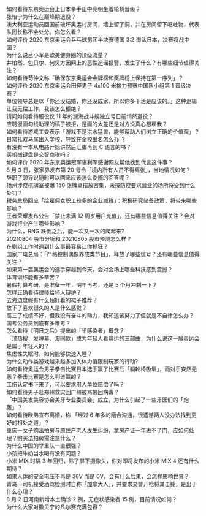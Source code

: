 如何看待东京奥运会上日本拳手田中亮明坐着轮椅晋级？  
张怡宁为什么在巅峰期退役？  
澳大利亚运动员回国前破坏奥运村房间，墙上留了洞，并在房间留下呕吐物，代表队团长称不会处分。你怎么看？  
如何评价 2020 东京奥运会乒乓球男团半决赛德国 3:2 淘汰日本，决赛将战中国？  
为什么说吕小军是欧美健身圈的顶级流量？  
井柏然、包贝尔、何炅方因网上的恶性造谣报警，发生了什么？有哪些细节值得关注？  
如何看待苟仲文称「确保东京奥运会金牌榜和奖牌榜上保持在第一序列」？  
如何评价 2020 东京奥运会田径男子 4x100 米接力预赛中国队小组第 1 晋级决赛？  
单位领导总是以「你还没结婚，你还没成家，所以你多干活是应该的。」这种逻辑让我无偿工作，我该怎么拒绝？  
请问如何看待服役仅 11 年的濒海战斗舰独立号日前悄然退役？  
应聘漫画勾线助理的稿子被拒，是画的太差还是对方没真心想雇我？  
如何看待游戏工委表示「游戏不是洪水猛兽，能够帮助人们树立正确的价值观」？  
日常扎双马尾出入学校，导致在全校出名怎么办 ？  
有没有一本从电路开始讲然后汇编再到 C 语言的书？  
买机械键盘是交智商税吗？  
如何评价 2020 年东京奥运冠军谌利军感谢网友帮他找到代言这件事？  
8 月 3 日，张家界发布第 20 号令「境内所有人员不得离张」，当地情况如何？  
辞职了领导说随时可以回来应该怎么委婉的回答呢？  
扬州涉疫棋牌室被曝 150 张牌桌摆放密集，未按防疫要求营业的场所将受到什么处罚？  
税务总局回应「给雇佣女职工较多的企业减税」：积极研究储备政策，将带来哪些影响？  
王者荣耀发布公告「禁止未满 12 周岁用户充值」，还有哪些信息值得关注？会对游戏行业产生哪些影响？  
为什么，RNG 跌倒之后，能一次又一次的爬起来?  
20210804 股市分析和 20210805 股市预测怎么样？  
在剧组工作时遇到什么事最容易让你抓狂？  
国家广电总局：「严格控制偶像养成类节目」，释放了哪些信号？还有哪些信息值得关注？  
如果第一届奥运会的选手穿越到今天，会对会场上哪些科技感到震撼？  
体育训练能有多辛苦？  
暑假打算考研，是准备一年，明年再考，还是 5 个月冲刺一下？  
怎样正确看待律师给坏人辩护？  
去海边度假有什么超好看的裙子推荐？  
放下了喜欢很久的人是什么感觉？  
高三了成绩不好，但我没有奋斗的动力，我知道该努力了但就是不自律怎么办？  
国考公务员到底有多难考？  
怎么看待《明日之后》提出的「半感染者」概念？  
「顶热搜、发弹幕、淘同款」成为年轻人看奥运的三部曲，为什么说这一届奥运会是属于年轻人的？  
焦虑性失眠时，如何能够快速入睡？  
为什么动作类游戏越来越多加入体力值限制玩家的行动?  
如何看待奥运会男子拳击比赛日本选手赢了比赛后「躺轮椅吸氧」，而对手安然无恙？拳击比赛是怎么判谁赢的？  
工伤认定书下来了，可以要求用人单位赔偿了吗？  
如何看待男子赴郑州救灾回广州被骂带回病毒？  
「中国美发美容协会美牙专业委员会」成立，为什么引起了一些牙医们的「炮轰」？  
如何看待欧弟宣布离婚，称 「经过 6 年多的磨合沟通，很遗憾两人没办法找到更好的相处之道」？  
重庆一女子购法拍房与原住户老人发生纠纷，拿房产证一年进不了门，应如何处理？购买法拍房需注意什么？  
为什么中国的举重队一直很强？  
小孩把牛奶当水喝有没有问题？  
小米 MIX 时隔 3 年回归，除了屏下摄像头，你对即将发布的小米 MIX 4 还有什么期待？  
如果人体的安全电压不再是 36V 而是 0V，会有什么后果，会怎样影响世界？  
青岛一司机接受酒驾检测时自称「加拿大人」，并要求交警开枪将其击毙，是出于什么心理？  
8 月 2 日河南新增本土确诊 2 例，无症状感染者 15 例，目前情况如何？  
为什么大家对撒贝宁的凡尔赛充满包容？  
